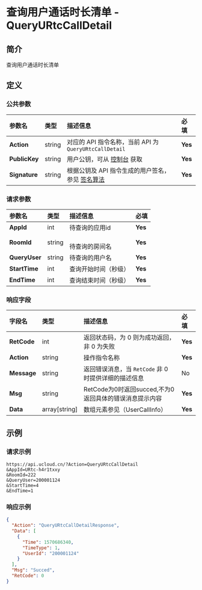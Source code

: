 # 查询用户通话时长清单 - QueryURtcCallDetail

## 简介

查询用户通话时长清单









## 定义

### 公共参数

| 参数名 | 类型 | 描述信息 | 必填 |
|:---|:---|:---|:---|
| **Action**     | string  | 对应的 API 指令名称，当前 API 为 `QueryURtcCallDetail`                        | **Yes** |
| **PublicKey**  | string  | 用户公钥，可从 [控制台](https://console.ucloud.cn/uapi/apikey) 获取                                             | **Yes** |
| **Signature**  | string  | 根据公钥及 API 指令生成的用户签名，参见 [签名算法](api/summary/signature.md)  | **Yes** |

### 请求参数

| 参数名 | 类型 | 描述信息 | 必填 |
|:---|:---|:---|:---|
| **AppId** | int | 待查询的应用id |**Yes**|
| **RoomId** | string | 	<br />待查询的房间名 |**Yes**|
| **QueryUser** | string | 待查询的用户名 |**Yes**|
| **StartTime** | int | 查询开始时间（秒级） |**Yes**|
| **EndTime** | int | 查询结束时间（秒级） |**Yes**|

### 响应字段

| 字段名 | 类型 | 描述信息 | 必填 |
|:---|:---|:---|:---|
| **RetCode** | int | 返回状态码，为 0 则为成功返回，非 0 为失败 |**Yes**|
| **Action** | string | 操作指令名称 |**Yes**|
| **Message** | string | 返回错误消息，当 `RetCode` 非 0 时提供详细的描述信息 |No|
| **Msg** | string | RetCode为0时返回succed,不为0返回具体的错误消息提示内容 |**Yes**|
| **Data** | array[string] | 数组元素参见（UserCallInfo） |**Yes**|




## 示例

### 请求示例
    
```
https://api.ucloud.cn/?Action=QueryURtcCallDetail
&AppId=URtc-h4r1txxy
&RoomId=222
&QueryUser=200001124
&StartTime=4
&EndTime=1
```

### 响应示例
    
```json
{
  "Action": "QueryURtcCallDetailResponse",
  "Data": [
    {
      "Time": 1570686340,
      "TimeType": 1,
      "UserId": "200001124"
    }
  ],
  "Msg": "Succed",
  "RetCode": 0
}
```





